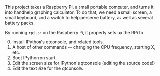 


This project takes a Raspberry Pi, a small portable computer, and turns it into
handhelp graphing calculator. To do that, we need a small screen, a small
keyboard, and a switch to help perserve battery, as well as several battery
packs.

By running `rpi.sh` on the Raspberry Pi, it properly sets up the RPi to

0. Install IPython's qtconsole, and related tools.
0. A host of other commands -- changing the CPU frequency, starting X, etc.
1. Boot IPython on start.
2. Edit the screen size for IPython's qtconsole (editing the source code!)
3. Edit the text size for the qtconsole.





